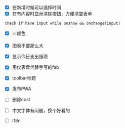 - [X] 在新增时候可以选择时间
- [X] 在有内容时显示清除按钮，方便清空表单
```
check if have input while onshow && onchange(input)
```
- [X] 📈颜色
- [X] 图表不要那么大
- [X] 显示今日支出细项
- [X] 用仪表盘代替手写的fab
- [X] toolbar标题
- [X] 发布PWA

- [ ] 删除cost

- [ ] 中文字体有问题，换个好看的
- [ ] l18n